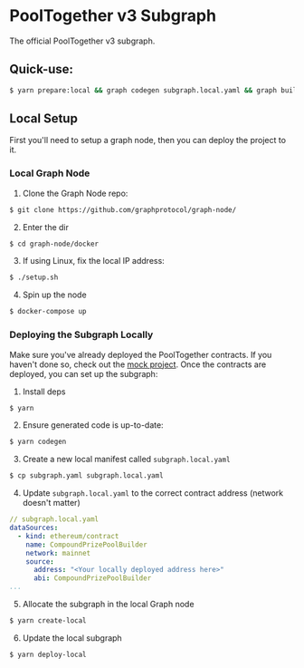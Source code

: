 # PoolTogether v3 Subgraph

The official PoolTogether v3 subgraph.

## Quick-use:

```sh
$ yarn prepare:local && graph codegen subgraph.local.yaml && graph build subgraph.local.yaml && yarn create:local && yarn deploy:local
```

## Local Setup

First you'll need to setup a graph node, then you can deploy the project to it.

### Local Graph Node

1. Clone the Graph Node repo:

```bash
$ git clone https://github.com/graphprotocol/graph-node/
```

2. Enter the dir

```bash
$ cd graph-node/docker
```

3. If using Linux, fix the local IP address:

```bash
$ ./setup.sh
```

4. Spin up the node

```bash
$ docker-compose up
```

### Deploying the Subgraph Locally

Make sure you've already deployed the PoolTogether contracts.  If you haven't done so, check out the [mock project](https://github.com/pooltogether/pooltogether-contracts-mock).  Once the contracts are deployed, you can set up the subgraph:

1. Install deps

```bash
$ yarn
```

2. Ensure generated code is up-to-date:

```bash
$ yarn codegen
```

3. Create a new local manifest called `subgraph.local.yaml`

```bash
$ cp subgraph.yaml subgraph.local.yaml
```

4. Update `subgraph.local.yaml` to the correct contract address (network doesn't matter)

```yaml
// subgraph.local.yaml
dataSources:
  - kind: ethereum/contract
    name: CompoundPrizePoolBuilder
    network: mainnet
    source:
      address: "<Your locally deployed address here>"
      abi: CompoundPrizePoolBuilder
...
```
  
5. Allocate the subgraph in the local Graph node

```bash
$ yarn create-local
```

6. Update the local subgraph

```bash
$ yarn deploy-local
```
